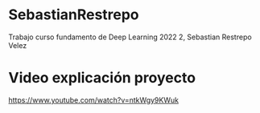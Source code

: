 # SebastianRestrepo
Trabajo curso fundamento de Deep Learning 2022 2, Sebastian Restrepo Velez

# Video explicación proyecto
https://www.youtube.com/watch?v=ntkWgy9KWuk
